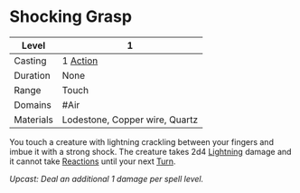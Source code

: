 # Shocking Grasp

| Level     | 1                                                  |
| --------- | -------------------------------------------------- |
| Casting   | 1 [Action](../../../../Game%20Procedures/Action.md) |
| Duration  | None                                               |
| Range     | Touch                                              |
| Domains   | #Air                                               |
| Materials | Lodestone, Copper wire, Quartz                     |

You touch a creature with lightning crackling between your fingers and imbue it with a strong shock. The creature takes 2d4 [Lightning](../../../../Damage%20Types/Lightning.md) damage and it cannot take [Reactions](../../../../Game%20Procedures/Reaction.md) until your next [Turn](../../../../Game%20Procedures/Turn.md).

*Upcast: Deal an additional 1 damage per spell level.*